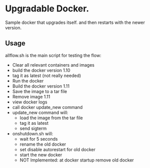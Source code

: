 # Upgradable Docker.

Sample docker that upgrades itself. and then restarts with the newer version.

## Usage
allflow.sh is the main script for testing the flow:
- Clear all relevant containers and images
- build the docker version 1.10
- tag it as latest (not really needed)
- Run the docker
- Build the docker version 1.11
- Save the image to a tar file
- Remove image 1.11
- view docker logs
- call docker update_new command
- update_new command will:
  - load the image from the tar file
  - tag it as latest
  - send sigterm
- onshutdown.sh will:
  - wait for 5 seconds
  - rename the old docker
  - set disable autorestart for old docker
  - start the new docker
  - NOT Implemented: at docker startup remove old docker
